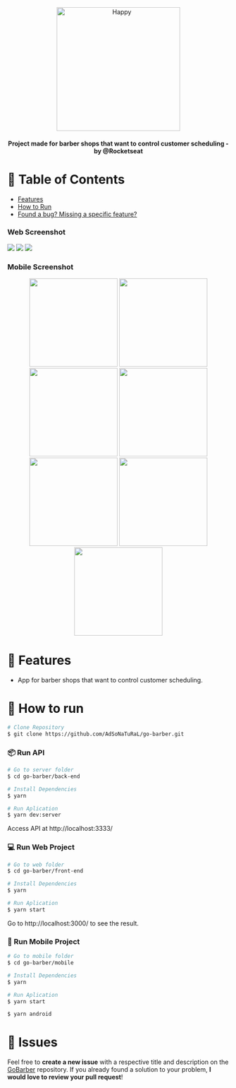 <div align="center">
   <img src="https://user-images.githubusercontent.com/26275918/97177124-48de6600-1796-11eb-8b13-b15951602191.png" alt="Happy" width="280"/>
   <h4>Project made for barber shops that want to control customer scheduling - by @Rocketseat </h4>
</div>

# 🧾 Table of Contents

* [Features](#rocket-features)
* [How to Run](#construction_worker-how-to-run)
* [Found a bug? Missing a specific feature?](#bug-issues)

### Web Screenshot
<div>
  <img src="https://user-images.githubusercontent.com/26275918/97177704-d326ca00-1796-11eb-8471-7463d470e8fc.png">
  <img src="https://user-images.githubusercontent.com/26275918/97177751-e5086d00-1796-11eb-8973-c427800640a1.png">
  <img src="https://user-images.githubusercontent.com/26275918/97177762-e6d23080-1796-11eb-8f81-576dfcc6361e.png">
</div>

### Mobile Screenshot
<div align="center">
   <img src="https://user-images.githubusercontent.com/26275918/97177873-108b5780-1797-11eb-9e51-3e33108a1d27.png" width="200">
   <img src="https://user-images.githubusercontent.com/26275918/97177878-11bc8480-1797-11eb-9c54-96f0c70cda00.png" width="200">
   <img src="https://user-images.githubusercontent.com/26275918/97177879-11bc8480-1797-11eb-894c-a62d6b7d89fd.png" width="200">
   <img src="https://user-images.githubusercontent.com/26275918/97177882-12551b00-1797-11eb-8ced-de6266e1bebf.png" width="200">
   <img src="https://user-images.githubusercontent.com/26275918/97177884-12edb180-1797-11eb-8f2a-06c510d87b79.png" width="200">
   <img src="https://user-images.githubusercontent.com/26275918/97177885-12edb180-1797-11eb-9060-20b4f9102298.png" width="200">
   <img src="https://user-images.githubusercontent.com/26275918/97177886-13864800-1797-11eb-80aa-06fc8fd71014.png" width="200">
</div>

# :rocket: Features

* App for barber shops that want to control customer scheduling.

# :construction_worker: How to run
```bash
# Clone Repository
$ git clone https://github.com/AdSoNaTuRaL/go-barber.git
```
### 📦 Run API

```bash
# Go to server folder
$ cd go-barber/back-end

# Install Dependencies
$ yarn

# Run Aplication
$ yarn dev:server
```
Access API at http://localhost:3333/

### 💻 Run Web Project

```bash
# Go to web folder
$ cd go-barber/front-end

# Install Dependencies
$ yarn

# Run Aplication
$ yarn start
```
Go to http://localhost:3000/ to see the result.

### 📱 Run Mobile Project

```bash
# Go to mobile folder
$ cd go-barber/mobile

# Install Dependencies
$ yarn

# Run Aplication
$ yarn start

$ yarn android
```

# :bug: Issues

Feel free to **create a new issue** with a respective title and description on the [GoBarber](https://github.com/AdSoNaTuRaL/go-barber/issues) repository. If you already found a solution to your problem, **I would love to review your pull request**!
